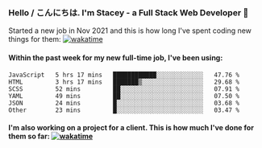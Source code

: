 ### Hello / こんにちは. I'm Stacey - a Full Stack Web Developer 👋

Started a new job in Nov 2021 and this is how long I've spent coding new things for them: [![wakatime](https://wakatime.com/badge/user/86082ce1-bca4-4a02-a7a3-c2242e42ac7a/project/12b01edb-1cc9-44e6-b4ef-181fde524dc6.svg)](https://wakatime.com/badge/user/86082ce1-bca4-4a02-a7a3-c2242e42ac7a/project/12b01edb-1cc9-44e6-b4ef-181fde524dc6)

#### Within the past week for my new full-time job, I've been using:
<!--START_SECTION:waka-->

```text
JavaScript   5 hrs 17 mins   ████████████░░░░░░░░░░░░░   47.76 %
HTML         3 hrs 17 mins   ███████▒░░░░░░░░░░░░░░░░░   29.68 %
SCSS         52 mins         ██░░░░░░░░░░░░░░░░░░░░░░░   07.91 %
YAML         49 mins         ██░░░░░░░░░░░░░░░░░░░░░░░   07.50 %
JSON         24 mins         █░░░░░░░░░░░░░░░░░░░░░░░░   03.68 %
Other        23 mins         █░░░░░░░░░░░░░░░░░░░░░░░░   03.47 %
```

<!--END_SECTION:waka-->

#### I'm also working on a project for a client. This is how much I've done for them so far: [![wakatime](https://wakatime.com/badge/user/8ee03c5d-7d98-49f4-8d0f-1a6ade1c9e19/project/5bc43805-de54-41d6-a7b7-44e5a8ecc477.svg)](https://wakatime.com/badge/user/8ee03c5d-7d98-49f4-8d0f-1a6ade1c9e19/project/5bc43805-de54-41d6-a7b7-44e5a8ecc477)

